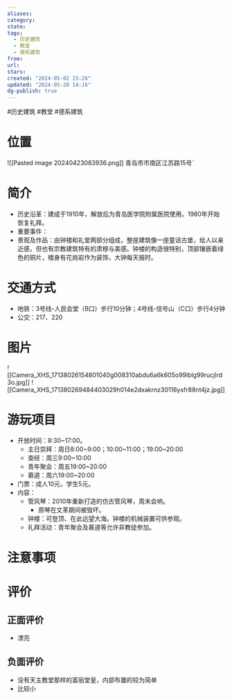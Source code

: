 ```yaml
---
aliases: 
category: 
state: 
tags:
  - 历史建筑
  - 教堂
  - 德系建筑
from: 
url: 
stars: 
created: "2024-05-02 15:26"
updated: "2024-05-28 14:16"
dg-publish: true
---
```

#历史建筑 #教堂 #德系建筑 
# 位置
![[Pasted image 20240423083936.png]]
青岛市市南区江苏路15号`
# 简介
- 历史沿革：建成于1910年，解放后为青岛医学院附属医院使用。1980年开始恢复礼拜。
- 重要事件：
- 景观及作品：由钟楼和礼堂两部分组成，整座建筑像一座童话古堡，给人以亲近感，但也有宗教建筑特有的肃穆与美感。钟楼的构造很特别，顶部镶嵌着绿色的铜片，楼身有花岗岩作为装饰，大钟每天报时。
# 交通方式
- 地铁：3号线-人民会堂（B口）步行10分钟；4号线-信号山（C口）步行4分钟
- 公交：217、220
# 图片
![[Camera_XHS_17138026154801040g008310abdu6a6k605o99lblg99rucjlrd3o.jpg]]
![[Camera_XHS_171380269484403029h014e2dxakrnz30116ysfr88nt4jz.jpg]]
# 游玩项目
- 开放时间：8:30~17:00。
	- 主日崇拜：周日8:00~9:00；10:00~11:00；19:00~20:00
	- 查经：周三9:00~10:00
	- 青年聚会：周五19:00~20:00
	- 慕道：周六19:00~20:00
- 门票：成人10元，学生5元。
- 内容：
	- 管风琴：2010年重新打造的仿古管风琴，周末会响。
		- 原琴在文革期间被毁坏。
	- 钟楼：可登顶、在此远望大海。钟楼的机械装置可供参观。
	- 礼拜活动：青年聚会及慕道等允许非教徒参加。
# 注意事项
# 评价
## 正面评价
- 漂亮
## 负面评价
- 没有天主教堂那样的富丽堂皇，内部布置的较为简单
- 比较小